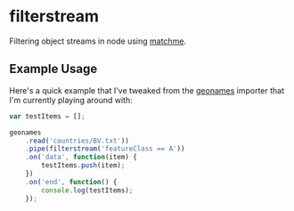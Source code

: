 # filterstream

Filtering object streams in node using [matchme](https://github.com/DamonOehlman/matchme).

## Example Usage

Here's a quick example that I've tweaked from the [geonames](https://github.com/DamonOehlman/geonames) importer that I'm currently playing around with:

```js
var testItems = [];

geonames
    .read('countries/BV.txt'))
    .pipe(filterstream('featureClass == A'))
    .on('data', function(item) {
        testItems.push(item);
    })
    .on('end', function() {
        console.log(testItems);
    });
```